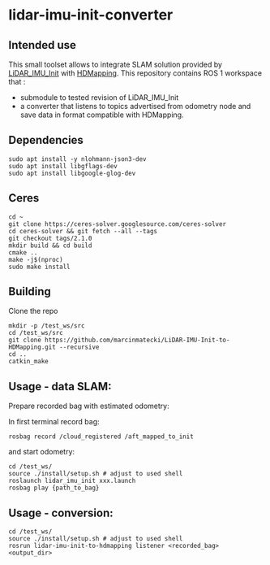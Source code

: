# lidar-imu-init-converter

## Intended use 

This small toolset allows to integrate SLAM solution provided by [LiDAR_IMU_Init](https://github.com/hku-mars/LiDAR_IMU_Init) with [HDMapping](https://github.com/MapsHD/HDMapping).
This repository contains ROS 1 workspace that :
  - submodule to tested revision of LiDAR_IMU_Init
  - a converter that listens to topics advertised from odometry node and save data in format compatible with HDMapping.

## Dependencies
```shell
sudo apt install -y nlohmann-json3-dev
sudo apt install libgflags-dev
sudo apt install libgoogle-glog-dev
```

## Ceres
```shell
cd ~
git clone https://ceres-solver.googlesource.com/ceres-solver
cd ceres-solver && git fetch --all --tags
git checkout tags/2.1.0
mkdir build && cd build
cmake ..
make -j$(nproc)
sudo make install
```

## Building

Clone the repo
```shell
mkdir -p /test_ws/src
cd /test_ws/src
git clone https://github.com/marcinmatecki/LiDAR-IMU-Init-to-HDMapping.git --recursive
cd ..
catkin_make
```

## Usage - data SLAM:

Prepare recorded bag with estimated odometry:

In first terminal record bag:
```shell
rosbag record /cloud_registered /aft_mapped_to_init
```

and start odometry:
```shell 
cd /test_ws/
source ./install/setup.sh # adjust to used shell
roslaunch lidar_imu_init xxx.launch
rosbag play {path_to_bag}
```

## Usage - conversion:

```shell
cd /test_ws/
source ./install/setup.sh # adjust to used shell
rosrun lidar-imu-init-to-hdmapping listener <recorded_bag> <output_dir>
```
